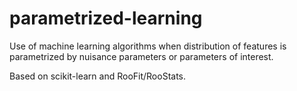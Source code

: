 parametrized-learning
=====================

Use of machine learning algorithms when distribution of features is parametrized by nuisance parameters or parameters of interest.

Based on scikit-learn and RooFit/RooStats.
